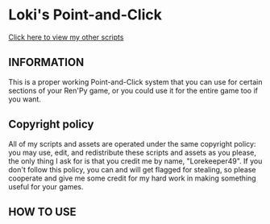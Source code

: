 # Loki's Point-and-Click

[Click here to view my other scripts](https://github.com/Lorekeeper49/Loki-s-Ren-Py-scripts)

## INFORMATION

This is a proper working Point-and-Click system that you can use for certain sections of your Ren'Py game, or you could use it for the entire game too if you want.

## Copyright policy

All of my scripts and assets are operated under the same copyright policy: you may use, edit, and redistribute these scripts and assets as you please, the only thing I ask for is that you credit me by name, "Lorekeeper49".  If you don't follow this policy, you can and will get flagged for stealing, so please cooperate and give me some credit for my hard work in making something useful for your games.

## HOW TO USE

